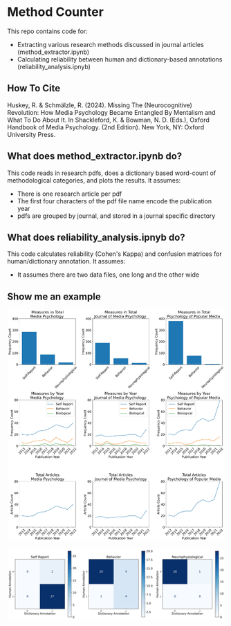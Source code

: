 # Method Counter
This repo contains code for:
- Extracting various research methods discussed in journal articles (method_extractor.ipynb)
- Calculating reliability between human and dictionary-based annotations (reliability_analysis.ipnyb)

## How To Cite
Huskey, R. & Schmälzle, R. (2024). Missing The (Neurocognitive) Revolution: How Media Psychology Became Entangled By Mentalism and What To Do About It. In Shackleford, K. & Bowman, N. D. (Eds.), Oxford Handbook of Media Psychology. (2nd Edition). New York, NY: Oxford University Press.

## What does method_extractor.ipynb do?
This code reads in research pdfs, does a dictionary based word-count of methodological categories, and plots the results. It assumes:
- There is one research article per pdf
- The first four characters of the pdf file name encode the publication year
- pdfs are grouped by journal, and stored in a journal specific directory

## What does reliability_analysis.ipnyb do?
This code calculates reliability (Cohen's Kappa) and confusion matrices for human/dictionary annotation. It assumes:
- It assumes there are two data files, one long and the other wide

## Show me an example

![Plot showing results of different methods discussed in three academic journals](https://github.com/cogcommscience-lab/method_counter/blob/main/combined_plot.jpg?raw=true)

![Plot showing confusion matrices for each type of ](https://github.com/cogcommscience-lab/method_counter/blob/main/confusion.jpg?raw=true)
